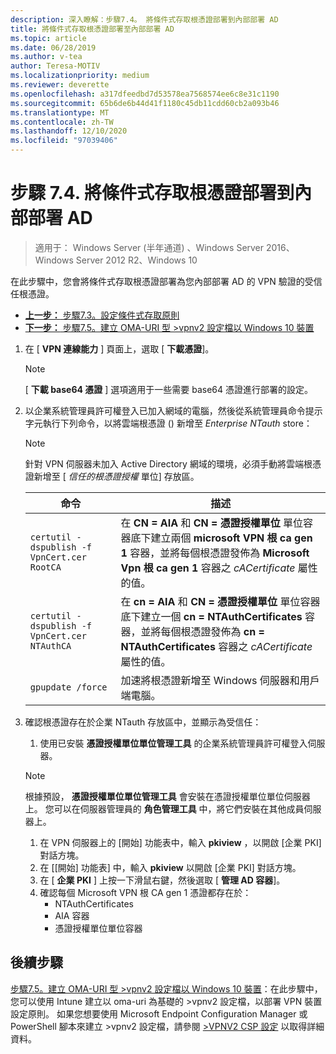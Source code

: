 ```yaml
---
description: 深入瞭解：步驟7.4。 將條件式存取根憑證部署到內部部署 AD
title: 將條件式存取根憑證部署至內部部署 AD
ms.topic: article
ms.date: 06/28/2019
ms.author: v-tea
author: Teresa-MOTIV
ms.localizationpriority: medium
ms.reviewer: deverette
ms.openlocfilehash: a317dfeedbd7d53578ea7568574ee6c8e31c1190
ms.sourcegitcommit: 65b6de6b44d41f1180c45db11cdd60cb2a093b46
ms.translationtype: MT
ms.contentlocale: zh-TW
ms.lasthandoff: 12/10/2020
ms.locfileid: "97039406"
---
```

# <a name="step-74-deploy-conditional-access-root-certificates-to-on-premises-ad"></a>步驟 7.4. 將條件式存取根憑證部署到內部部署 AD

>適用于： Windows Server (半年通道) 、Windows Server 2016、Windows Server 2012 R2、Windows 10

在此步驟中，您會將條件式存取根憑證部署為您內部部署 AD 的 VPN 驗證的受信任根憑證。

- [**上一步：** 步驟7.3。設定條件式存取原則](vpn-config-conditional-access-policy.md)
- [**下一步：** 步驟7.5。建立 OMA-URI 型 >vpnv2 設定檔以 Windows 10 裝置](vpn-create-oma-dm-based-vpnv2-profiles.md)

1. 在 [ **VPN 連線能力** ] 頁面上，選取 [ **下載憑證**]。

   >[!NOTE]
   >[ **下載 base64 憑證** ] 選項適用于一些需要 base64 憑證進行部署的設定。

2. 以企業系統管理員許可權登入已加入網域的電腦，然後從系統管理員命令提示字元執行下列命令，以將雲端根憑證 () 新增至 *Enterprise NTauth* store：

   >[!NOTE]
   >針對 VPN 伺服器未加入 Active Directory 網域的環境，必須手動將雲端根憑證新增至 [ _信任的根憑證授權_ 單位] 存放區。

   | 命令 | 描述 |
   | --- | --- |
   | `certutil -dspublish -f VpnCert.cer RootCA` | 在 **CN = AIA** 和 **CN = 憑證授權單位** 單位容器底下建立兩個 **microsoft VPN 根 ca gen 1** 容器，並將每個根憑證發佈為 **Microsoft Vpn 根 ca gen 1** 容器之 _cACertificate_ 屬性的值。 |
   | `certutil -dspublish -f VpnCert.cer NTAuthCA` | 在 **cn = AIA** 和 **CN = 憑證授權單位** 單位容器底下建立一個 **cn = NTAuthCertificates** 容器，並將每個根憑證發佈為 **cn = NTAuthCertificates** 容器之 _cACertificate_ 屬性的值。 |
   | `gpupdate /force` | 加速將根憑證新增至 Windows 伺服器和用戶端電腦。 |

3. 確認根憑證存在於企業 NTauth 存放區中，並顯示為受信任：
   1. 使用已安裝 **憑證授權單位單位管理工具** 的企業系統管理員許可權登入伺服器。

   >[!NOTE]
   >根據預設， **憑證授權單位單位管理工具** 會安裝在憑證授權單位單位伺服器上。 您可以在伺服器管理員的 **角色管理工具** 中，將它們安裝在其他成員伺服器上。

   1. 在 VPN 伺服器上的 [開始] 功能表中，輸入 **pkiview** ，以開啟 [企業 PKI] 對話方塊。
   1. 在 [[開始] 功能表] 中，輸入 **pkiview** 以開啟 [企業 PKI] 對話方塊。
   1. 在 [ **企業 PKI** ] 上按一下滑鼠右鍵，然後選取 [ **管理 AD 容器**]。
   1. 確認每個 Microsoft VPN 根 CA gen 1 憑證都存在於：
      - NTAuthCertificates
      - AIA 容器
      - 憑證授權單位單位容器

## <a name="next-steps"></a>後續步驟

[步驟7.5。建立 OMA-URI 型 >vpnv2 設定檔以 Windows 10 裝置](vpn-create-oma-dm-based-vpnv2-profiles.md)：在此步驟中，您可以使用 Intune 建立以 oma-uri 為基礎的 >vpnv2 設定檔，以部署 VPN 裝置設定原則。 如果您想要使用 Microsoft Endpoint Configuration Manager 或 PowerShell 腳本來建立 >vpnv2 設定檔，請參閱 [>VPNV2 CSP 設定](/windows/client-management/mdm/vpnv2-csp) 以取得詳細資料。
